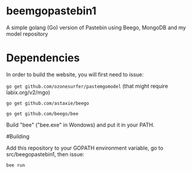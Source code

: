 beemgopastebin1
===============

A simple golang (Go) version of Pastebin using Beego, MongoDB and my model repository

# Dependencies

In order to build the website, you will first need to issue:

<code>go get github.com/ozonesurfer/pastemgomodel</code>
(that might require labix.org/v2/mgo)

<code>go get github.com/astaxie/beego</code>

<code>go get github.com/beego/bee</code>

Build "bee" ("bee.exe" in Wondows) and put it in your PATH.

#Building

Add this repository to your GOPATH environment variable, go to src/beegopastebin1, then issue:

<code>bee run</code>
